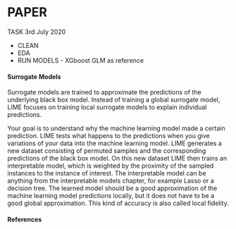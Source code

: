 # PAPER

TASK 3rd July 2020


* CLEAN
* EDA
* RUN MODELS - XGboost GLM as reference 


#### Surrogate Models 
Surrogate models are trained to approximate the predictions of the underlying black box model. Instead of training a global surrogate model, LIME focuses on training local surrogate models to explain individual predictions.

Your goal is to understand why the machine learning model made a certain prediction. LIME tests what happens to the predictions when you give variations of your data into the machine learning model. LIME generates a new dataset consisting of permuted samples and the corresponding predictions of the black box model. On this new dataset LIME then trains an interpretable model, which is weighted by the proximity of the sampled instances to the instance of interest. The interpretable model can be anything from the interpretable models chapter, for example Lasso or a decision tree. The learned model should be a good approximation of the machine learning model predictions locally, but it does not have to be a good global approximation. This kind of accuracy is also called local fidelity.

#### References 

